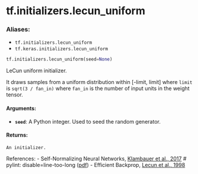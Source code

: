 <div itemscope itemtype="http://developers.google.com/ReferenceObject">
<meta itemprop="name" content="tf.initializers.lecun_uniform" />
<meta itemprop="path" content="Stable" />
</div>

# tf.initializers.lecun_uniform

### Aliases:

* `tf.initializers.lecun_uniform`
* `tf.keras.initializers.lecun_uniform`

``` python
tf.initializers.lecun_uniform(seed=None)
```

LeCun uniform initializer.

It draws samples from a uniform distribution within [-limit, limit]
where `limit` is `sqrt(3 / fan_in)`
where `fan_in` is the number of input units in the weight tensor.

#### Arguments:

* <b>`seed`</b>: A Python integer. Used to seed the random generator.


#### Returns:

    An initializer.

References:
    - Self-Normalizing Neural Networks,
    [Klambauer et al.,
    2017](https://papers.nips.cc/paper/6698-self-normalizing-neural-networks)
    # pylint: disable=line-too-long
    ([pdf](https://papers.nips.cc/paper/6698-self-normalizing-neural-networks.pdf))
    - Efficient Backprop,
    [Lecun et al., 1998](http://yann.lecun.com/exdb/publis/pdf/lecun-98b.pdf)